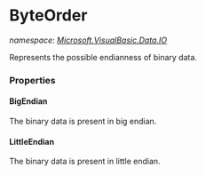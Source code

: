 ﻿# ByteOrder
_namespace: <a href="#" onClick="load('/docs/Microsoft.VisualBasic.Data.IO/index.md')">Microsoft.VisualBasic.Data.IO</a>_

Represents the possible endianness of binary data.




### Properties

#### BigEndian
The binary data is present in big endian.
#### LittleEndian
The binary data is present in little endian.
